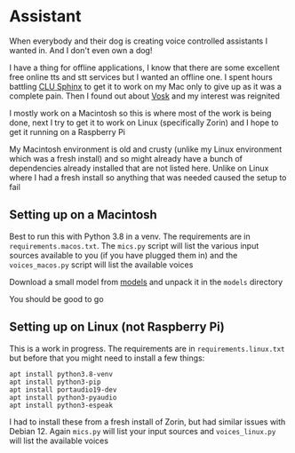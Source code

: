 # Assistant

When everybody and their dog is creating voice controlled assistants I wanted in. And I don't even own a dog!

I have a thing for offline applications, I know that there are some excellent free online tts and stt services but I wanted an offline one. I spent hours battling [CLU Sphinx](https://cmusphinx.github.io/) to get it to work on my Mac only to give up as it was a complete pain. Then I found out about [Vosk](https://github.com/alphacep/vosk-api) and my interest was reignited

I mostly work on a Macintosh so this is where most of the work is being done, next I try to get it to work on Linux (specifically Zorin) and I hope to get it running on a Raspberry Pi

My Macintosh environment is old and crusty (unlike my Linux environment which was a fresh install) and so might already have a bunch of dependencies already installed that are not listed here. Unlike on Linux where I had a fresh install so anything that was needed caused the setup to fail

## Setting up on a Macintosh

Best to run this with Python 3.8 in a venv. The requirements are in `requirements.macos.txt`. The `mics.py` script will list the various input sources available to you (if you have plugged them in) and the `voices_macos.py` script will list the available voices

Download a small model from [models](https://alphacephei.com/vosk/models) and unpack it in the `models` directory

You should be good to go

## Setting up on Linux (not Raspberry Pi)

This is a work in progress. The requirements are in `requirements.linux.txt` but before that you might need to install a few things:

```
apt install python3.8-venv
apt install python3-pip
apt install portaudio19-dev
apt install python3-pyaudio
apt install python3-espeak
```

I had to install these from a fresh install of Zorin, but had similar issues with Debian 12. Again `mics.py` will list your input sources and `voices_linux.py` will list the available voices

